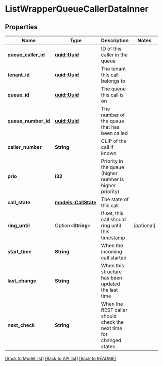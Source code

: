 # ListWrapperQueueCallerDataInner

## Properties

Name | Type | Description | Notes
------------ | ------------- | ------------- | -------------
**queue_caller_id** | [**uuid::Uuid**](uuid::Uuid.md) | ID of this caller in the queue | 
**tenant_id** | [**uuid::Uuid**](uuid::Uuid.md) | The tenant this call belongs to | 
**queue_id** | [**uuid::Uuid**](uuid::Uuid.md) | The queue this call is on | 
**queue_number_id** | [**uuid::Uuid**](uuid::Uuid.md) | The number of the queue that has been called | 
**caller_number** | **String** | CLIP of the call if known | 
**prio** | **i32** | Priority in the queue (higher number is higher priority) | 
**call_state** | [**models::CallState**](CallState.md) | The state of this call | 
**ring_until** | Option<**String**> | If set, this call should ring until this timestamp | [optional]
**start_time** | **String** | When the incoming call started | 
**last_change** | **String** | When this structure has been updated the last time | 
**next_check** | **String** | When the REST caller should check the next time for changed states | 

[[Back to Model list]](../README.md#documentation-for-models) [[Back to API list]](../README.md#documentation-for-api-endpoints) [[Back to README]](../README.md)


